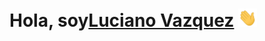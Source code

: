 <h1>Hola, soy<a  href="https://techytushar.github.io/">Luciano Vazquez</a> <img  src="https://raw.githubusercontent.com/ABSphreak/ABSphreak/master/gifs/Hi.gif" width="30px"></h1>


<!--
**VazquezLD/VazquezLD** is a ✨ _special_ ✨ repository because its `README.md` (this file) appears on your GitHub profile.

Here are some ideas to get you started:

- 🔭 I’m currently working on ...
- 🌱 I’m currently learning ...
- 👯 I’m looking to collaborate on ...
- 🤔 I’m looking for help with ...
- 💬 Ask me about ...
- 📫 How to reach me: ...
- 😄 Pronouns: ...
- ⚡ Fun fact: ...
-->
